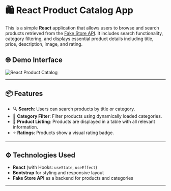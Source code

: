 # 🛍️ React Product Catalog App

This is a simple **React** application that allows users to browse and search products retrieved from the [Fake Store API](https://fakestoreapi.com/). It includes search functionality, category filtering, and displays essential product details including title, price, description, image, and rating.

## 🌐 Demo Interface

![React Product Catalog](./react.png)

---

## 📦 Features

- 🔍 **Search**: Users can search products by title or category.
- 🧭 **Category Filter**: Filter products using dynamically loaded categories.
- 🛒 **Product Listing**: Products are displayed in a table with all relevant information.
- ⭐ **Ratings**: Products show a visual rating badge.

---

## ⚙️ Technologies Used

- **React** (with Hooks: `useState`, `useEffect`)
- **Bootstrap** for styling and responsive layout
- **Fake Store API** as a backend for products and categories

---


